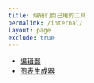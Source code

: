```yaml
---
title: 编辑们自己用的工具
permalink: /internal/
layout: page
exclude: true
---
```


* [编辑器](./editor)
* [图表生成器](./plot.html)

